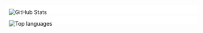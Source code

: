 <!-- 👋 Hi, I’m Sergio -->

<div style="background-color: white; padding: 10px; margin-bottom: 10px;">
  <img align="left" alt="GitHub Stats" src="https://github-readme-stats.vercel.app/api?username=KaratSergio&show_icons=true&theme=react">
</div>

<div style="background-color: white; padding: 10px;">
  <img align="left" alt="Top languages" src="https://github-readme-stats.vercel.app/api/top-langs/?username=KaratSergio&layout=compact&theme=react">
</div>


